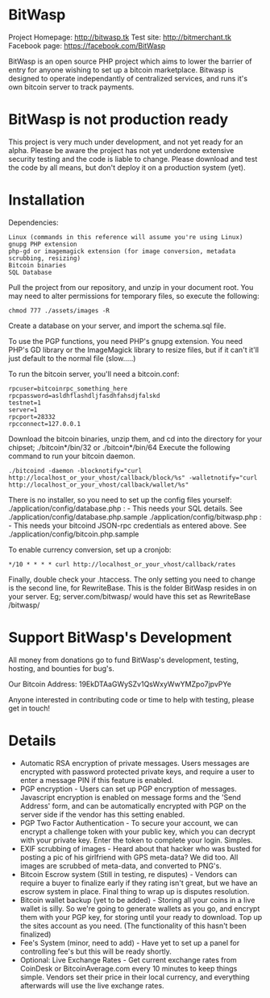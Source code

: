 BitWasp
===

Project Homepage: http://bitwasp.tk
Test site: http://bitmerchant.tk
Facebook page: https://facebook.com/BitWasp


BitWasp is an open source PHP project which aims to lower the barrier of entry for anyone wishing to set up a bitcoin marketplace. Bitwasp is designed to operate independantly of centralized services, and runs it's own bitcoin server to track payments.

BitWasp is not production ready
===

This project is very much under development, and not yet ready for an alpha. Please be aware the project has not yet underdone extensive security testing and the code is liable to change. Please download and test the code by all means, but don't deploy it on a production system (yet).


Installation
===
Dependencies: 
```
Linux (commands in this reference will assume you're using Linux)
gnupg PHP extension
php-gd or imagemagick extension (for image conversion, metadata scrubbing, resizing)
Bitcoin binaries
SQL Database
```

Pull the project from our repository, and unzip in your document root.
You may need to alter permissions for temporary files, so execute the following:

```
chmod 777 ./assets/images -R
```

Create a database on your server, and import the schema.sql file. 

To use the PGP functions, you need PHP's gnupg extension.
You need PHP's GD library or the ImageMagick library to resize files, but if it can't it'll just default to the normal file (slow.....)

To run the bitcoin server, you'll need a bitcoin.conf:

```
rpcuser=bitcoinrpc_something_here
rpcpassword=asldhflashdljfasdhfahsdjfalskd
testnet=1
server=1
rpcport=28332
rpcconnect=127.0.0.1
```

Download the bitcoin binaries, unzip them, and cd into the directory for your chipset; ./bitcoin*/bin/32 or ./bitcoin*/bin/64
Execute the following command to run your bitcoin daemon.
```
./bitcoind -daemon -blocknotify="curl http://localhost_or_your_vhost/callback/block/%s" -walletnotify="curl http://localhost_or_your_vhost/callback/wallet/%s"
```


There is no installer, so you need to set up the config files yourself:
./application/config/database.php :
	- This needs your SQL details. See ./application/config/database.php.sample
./application/config/bitwasp.php :
	- This needs your bitcoind JSON-rpc credentials as entered above. See ./application/config/bitcoin.php.sample

To enable currency conversion, set up a cronjob:
```
*/10 * * * * curl http://localhost_or_your_vhost/callback/rates
```

Finally, double check your .htaccess. The only setting you need to change is the second line, for RewriteBase. This is the folder BitWasp resides in on your server. Eg; server.com/bitwasp/ would have this set as RewriteBase /bitwasp/

Support BitWasp's Development
===
All money from donations go to fund BitWasp's development, testing, hosting, and bounties for bug's. 

Our Bitcoin Address: 19EkDTAaGWySZv1QsWxyWwYMZpo7jpvPYe

Anyone interested in contributing code or time to help with testing, please get in touch!


Details
===
- Automatic RSA encryption of private messages. Users messages are encrypted with password protected private keys, and require a user to enter a message PIN if this feature is enabled.
- PGP encryption - Users can set up PGP encryption of messages. Javascript encryption is enabled on message forms and the 'Send Address' form, and can be automatically encrypted with PGP on the server side if the vendor has this setting enabled.
- PGP Two Factor Authentication - To secure your account, we can encrypt a challenge token with your public key, which you can decrypt with your private key. Enter the token to complete your login. Simples.
- EXIF scrubbing of images - Heard about that hacker who was busted for posting a pic of his girlfriend with GPS meta-data? We did too. All images are scrubbed of meta-data, and converted to PNG's.
- Bitcoin Escrow system (Still in testing, re disputes) - Vendors can require a buyer to finalize early if they rating isn't great, but we have an escrow system in place. Final thing to wrap up is disputes resolution.
- Bitcoin wallet backup (yet to be added) - Storing all your coins in a live wallet is silly. So we're going to generate wallets as you go, and encrypt them with your PGP key, for storing until your ready to download. Top up the sites account as you need. (The functionality of this hasn't been finalized)
- Fee's System (minor, need to add) - Have yet to set up a panel for controlling fee's but this will be ready shortly.
- Optional: Live Exchange Rates - Get current exchange rates from CoinDesk or BitcoinAverage.com every 10 minutes to keep things simple. Vendors set their price in their local currency, and everything afterwards will use the live exchange rates.

